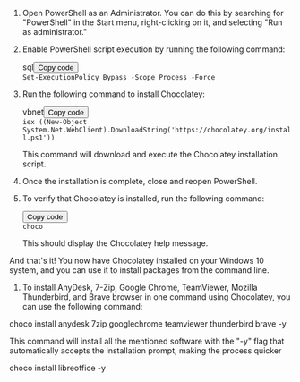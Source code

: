 <div>
<div>
<div>
<div>
<div>
<div>
<div>
<div>
<div>
<div>
<ol>
<li>
<p>Open PowerShell as an Administrator. You can do this by searching for "PowerShell" in the Start menu, right-clicking on it, and selecting "Run as administrator."</p>
</li>
<li>
<p>Enable PowerShell script execution by running the following command:</p>
<div>
<div>sql<button>Copy code</button></div>
<div><code>Set-ExecutionPolicy Bypass -Scope Process -Force </code></div>
</div>
</li>
<li>
<p>Run the following command to install Chocolatey:</p>
<div>
<div>vbnet<button>Copy code</button></div>
<div><code>iex ((New-Object System.Net.WebClient).DownloadString('https://chocolatey.org/install.ps1')) </code></div>
</div>
<p>This command will download and execute the Chocolatey installation script.</p>
</li>
<li>
<p>Once the installation is complete, close and reopen PowerShell.</p>
</li>
<li>
<p>To verify that Chocolatey is installed, run the following command:</p>
<div>
<div><button>Copy code</button></div>
<div><code>choco </code></div>
</div>
<p>This should display the Chocolatey help message.</p>
</li>
</ol>
<p>And that's it! You now have Chocolatey installed on your Windows 10 system, and you can use it to install packages from the command line.</p>
</div>
</div>
</div>

</div>
</div>
</div>

</div>
</div>
</div>
</div>
<div><form>
<div>
<div>

</div>
</div>
</form></div>

<div>
<div>
<div>
<div>
<div>
<div>
<div>
<div>
<div>
<div>
<ol>
<li>
<p>To install AnyDesk, 7-Zip, Google Chrome, TeamViewer, Mozilla Thunderbird, and Brave browser in one command using Chocolatey, you can use the following command:</p>
</li>
</ol>
<p>choco install anydesk 7zip googlechrome teamviewer thunderbird brave -y</p>

<p>This command will install all the mentioned software with the "-y" flag that automatically accepts the installation prompt, making the process quicker</p>

</div>
</div>
</div>
</div>
</div>
</div>
</div>
</div>
</div>
</div>


choco install libreoffice -y
